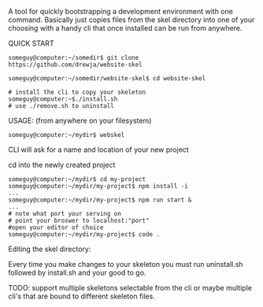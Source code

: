 A tool for quickly bootstrapping a development environment with one command. Basically just copies files from the skel directory into one of your choosing with a handy cli that once installed can be run from anywhere.

QUICK START

    someguy@computer:~/somedir$ git clone https://github.com/drewja/website-skel

    someguy@computer:~/somedir/website-skel$ cd website-skel

    # install the cli to copy your skeleton
    someguy@computer:~$./install.sh
    # use ./remove.sh to uninstall

USAGE: (from anywhere on your filesystem)

    someguy@computer:~/mydir$ webskel

CLI will ask for a name and location of your new project

cd into the newly created project


    someguy@computer:~/mydir$ cd my-project
    someguy@computer:~/mydir/my-project$ npm install -i
    ...
    someguy@computer:~/mydir/my-project$ npm run start &
    ...
    # note what port your serving on
    # point your broswer to localhost:"port"
    #open your editor of choice
    someguy@computer:~/mydir/my-project$ code .
    

Editing the skel directory:

Every time you make changes to your skeleton you must run uninstall.sh followed by install.sh and your good to go.

TODO: support multiple skeletons selectable from the cli or maybe multiple cli's that are bound to different skeleton files.